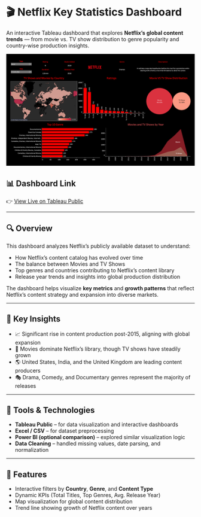 # 🎬 Netflix Key Statistics Dashboard

An interactive Tableau dashboard that explores **Netflix’s global content trends** — from movie vs. TV show distribution to genre popularity and country-wise production insights.

![Netflix Dashboard Screenshot](https://github.com/sahilatwork/Netflix-Key-Statistics/blob/main/Dashboard.png)

## 📊 Dashboard Link
👉 [View Live on Tableau Public](https://public.tableau.com/app/profile/sahil.sharma1936/viz/NetflixsKeyStatistics/Netflix)

---

## 🔍 Overview
This dashboard analyzes Netflix’s publicly available dataset to understand:
- How Netflix’s content catalog has evolved over time  
- The balance between Movies and TV Shows  
- Top genres and countries contributing to Netflix’s content library  
- Release year trends and insights into global production distribution  

The dashboard helps visualize **key metrics** and **growth patterns** that reflect Netflix’s content strategy and expansion into diverse markets.

---

## 🧠 Key Insights
- 📈 Significant rise in content production post-2015, aligning with global expansion  
- 🎥 Movies dominate Netflix’s library, though TV shows have steadily grown  
- 🌎 United States, India, and the United Kingdom are leading content producers  
- 🎭 Drama, Comedy, and Documentary genres represent the majority of releases  

---

## 🧰 Tools & Technologies
- **Tableau Public** – for data visualization and interactive dashboards  
- **Excel / CSV** – for dataset preprocessing  
- **Power BI (optional comparison)** – explored similar visualization logic  
- **Data Cleaning** – handled missing values, date parsing, and normalization  

---

## 🧩 Features
- Interactive filters by **Country**, **Genre**, and **Content Type**  
- Dynamic KPIs (Total Titles, Top Genres, Avg. Release Year)  
- Map visualization for global content distribution  
- Trend line showing growth of Netflix content over years  

